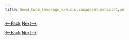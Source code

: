 ```yaml
---
title: Emma_Code_Coverage_vehicle.component.vehicletype
---
```

[<--Back](Emma_Code_Coverage_vehicle.integration) [Next-->](Emma_Code_Coverage_vehicle.component.rateplan)




[<--Back](Emma_Code_Coverage_vehicle.integration) [Next-->](Emma_Code_Coverage_vehicle.component.rateplan)
